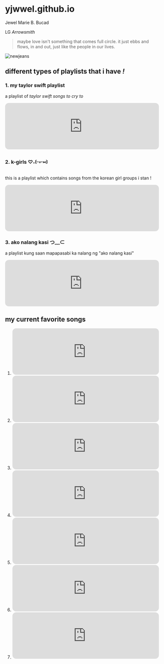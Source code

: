 # yjwwel.github.io

Jewel Marie B. Bucad

LG *Arrowsmith*

>maybe love isn't something that comes full circle. it just ebbs and flows, in and out, just like the people in our lives.

![ newjeans ](https://pbs.twimg.com/media/FmhFhvAaAAE4lXW?format=jpg&name=large)

## different types of playlists that i have *!*

### 1. my taylor swift playlist
a playlist of *taylor swift songs to cry to*
<iframe style="border-radius:12px" src="https://open.spotify.com/embed/playlist/7uzoxv6iBVdIuG2b9FWQJY?utm_source=generator" width="100%" height="152" frameBorder="0" allowfullscreen="" allow="autoplay; clipboard-write; encrypted-media; fullscreen; picture-in-picture" loading="lazy"></iframe>


### 2. k-girls ♡˖꒰ᵕ༚ᵕ⑅꒱
this is a playlist which contains songs from the korean girl groups i stan !
<iframe style="border-radius:12px" src="https://open.spotify.com/embed/playlist/2q8l9zqn3hKYCH5YY7CWDh?utm_source=generator" width="100%" height="152" frameBorder="0" allowfullscreen="" allow="autoplay; clipboard-write; encrypted-media; fullscreen; picture-in-picture" loading="lazy"></iframe>


### 3. ako nalang kasi つ﹏⊂
a playlist kung saan mapapasabi ka nalang ng "ako nalang kasi" 
<iframe style="border-radius:12px" src="https://open.spotify.com/embed/playlist/17cwpaHocQ9UaYZG5g7fa3?utm_source=generator" width="100%" height="152" frameBorder="0" allowfullscreen="" allow="autoplay; clipboard-write; encrypted-media; fullscreen; picture-in-picture" loading="lazy"></iframe>


## my current favorite songs 
1. <iframe style="border-radius:12px" src="https://open.spotify.com/embed/track/5jQI2r1RdgtuT8S3iG8zFC?utm_source=generator" width="100%" height="152" frameBorder="0" allowfullscreen="" allow="autoplay; clipboard-write; encrypted-media; fullscreen; picture-in-picture" loading="lazy"></iframe>
2. <iframe style="border-radius:12px" src="https://open.spotify.com/embed/track/0VE4kBnHJUgtMf0dy6DRmW?utm_source=generator" width="100%" height="152" frameBorder="0" allowfullscreen="" allow="autoplay; clipboard-write; encrypted-media; fullscreen; picture-in-picture" loading="lazy"></iframe>
3. <iframe style="border-radius:12px" src="https://open.spotify.com/embed/track/41P6Tnd8KIHqON0QIydx6a?utm_source=generator" width="100%" height="152" frameBorder="0" allowfullscreen="" allow="autoplay; clipboard-write; encrypted-media; fullscreen; picture-in-picture" loading="lazy"></iframe>
4. <iframe style="border-radius:12px" src="https://open.spotify.com/embed/track/18828cEHUmNlNf6FdcAnLI?utm_source=generator" width="100%" height="152" frameBorder="0" allowfullscreen="" allow="autoplay; clipboard-write; encrypted-media; fullscreen; picture-in-picture" loading="lazy"></iframe>
5. <iframe style="border-radius:12px" src="https://open.spotify.com/embed/track/32XaqPVTVkkuOiOPQZ3SpA?utm_source=generator" width="100%" height="152" frameBorder="0" allowfullscreen="" allow="autoplay; clipboard-write; encrypted-media; fullscreen; picture-in-picture" loading="lazy"></iframe>
6. <iframe style="border-radius:12px" src="https://open.spotify.com/embed/track/1fDFHXcykq4iw8Gg7s5hG9?utm_source=generator" width="100%" height="152" frameBorder="0" allowfullscreen="" allow="autoplay; clipboard-write; encrypted-media; fullscreen; picture-in-picture" loading="lazy"></iframe>
7. <iframe style="border-radius:12px" src="https://open.spotify.com/embed/track/6MpCaSIOfqBqbMED4kXgNY?utm_source=generator" width="100%" height="152" frameBorder="0" allowfullscreen="" allow="autoplay; clipboard-write; encrypted-media; fullscreen; picture-in-picture" loading="lazy"></iframe>
